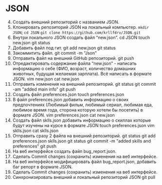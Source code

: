 # JSON
 4. Создать внешний репозиторий c названием JSON. 
 5. Клонировать репозиторий JSON на локальный компьютер. 
`mkdir JSON`;
`cd JSON`
`git clone https://github.com/krllfdrv/JSON.git`
 6. Внутри локального JSON создать файл “new.json”. 
cd JSON
touch new.json
git status
 7. Добавить файл под гит. 
git add new.json
git status
 8. Закоммитить файл.
git commit -m "Json" 
 9. Отправить файл на внешний GitHub репозиторий. 
git push
 10. Отредактировать содержание файла “new.json” - написать информацию о себе (ФИО, возраст, количество домашних животных, будущая желаемая зарплата). Всё написать в формате JSON.
vim new.json
cat new.json 
 11. Отправить изменения на внешний репозиторий. 
git status
git commit -am "added main info"
git push
 12. Создать файл preferences.json 
touch preferences.json
 13. В файл preferences.json добавить информацию о своих предпочтениях (Любимый фильм, любимый сериал, любимая еда, любимое время года, сторона которую хотели бы посетить) в формате JSON. 
vim preferences.json
cat new.json 
 14. Создать файл sklls.json добавить информацию о скиллах которые будут изучены на курсе в формате JSON 
touch preferences.json
vim sklls.json
cat sklls.json
 15. Отправить сразу 2 файла на внешний репозиторий.
git status
git add  preferences.json sklls.json
git status
git commit -m "added skills and preferences"
git push
 16. На веб интерфейсе создать файл bug_report.json. 
 17. Сделать Commit changes (сохранить) изменения на веб интерфейсе. 
 18. На веб интерфейсе модифицировать файл bug_report.json, добавить баг репорт в формате JSON. 
 19. Сделать Commit changes (сохранить) изменения на веб интерфейсе. 
 20. Синхронизировать внешний и локальный репозиторий JSON 
git pull
